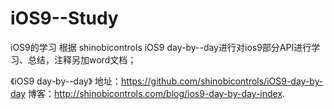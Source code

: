 # iOS9--Study
iOS9的学习
根据 shinobicontrols iOS9 day-by--day进行对ios9部分API进行学习、总结，注释另加word文档；


《iOS9 day-by--day》
地址：https://github.com/shinobicontrols/iOS9-day-by-day
博客：http://shinobicontrols.com/blog/ios9-day-by-day-index.

